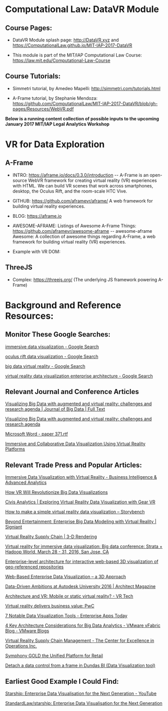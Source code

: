 # Computational Law: DataVR Module

## Course Pages:

* DataVR Module splash page: http://DataVR.xyz and https://ComputationalLaw.github.io/MIT-IAP-2017-DataVR

* This module is part of the MIT/IAP Computational Law Course: https://law.mit.edu/Computational-Law-Course

## Course Tutorials:

* Simmetri tutorial, by Amedeo Mapelli: http://simmetri.com/tutorials.html

* A-Frame tutorial, by Stephanie Mendoza: https://github.com/ComputationalLaw/MIT-IAP-2017-DataVR/blob/gh-pages/Resources/WebVR.pdf


**Below is a running content collection of possible inputs to the upcoming January 2017 MIT/IAP Legal Analytics Workshop**

# VR for Data Exploration

## A-Frame

* INTRO: https://aframe.io/docs/0.3.0/introduction  -- A-Frame is an open-source WebVR framework for creating virtual reality (VR) experiences with HTML. We can build VR scenes that work across smartphones, desktop, the Oculus Rift, and the room-scale HTC Vive.

* GITHUB:  https://github.com/aframevr/aframe/  A web framework for building virtual reality experiences. 

* BLOG:  https://aframe.io

* AWESOME-AFRAME:  Listings of Awesome A-Frame Things: https://github.com/aframevr/awesome-aframe -- awesome-aframe Awesome: A collection of awesome things regarding A-Frame, a web framework for building virtual reality (VR) experiences.

* Example with VR DOM: <a-collada-model src="#shark" position="0 0 0" rotation="0 10 0" scale="0.41 0.41 0.41" material="" collada-model="#shark" id="shark"></a-collada-model>

## ThreeJS

* Complex: https://threejs.org/  (The underlying JS framework powering A-Frame)

# Background and Reference Resources:

## Monitor These Google Searches: 

[immersive data visualization - Google Search](https://www.google.com/search?rlz=1C5CHFA_enUS712US712&espv=2&biw=1408&bih=751&q=immersive+data+visualization&sa=X&ved=0ahUKEwj3ns2-7dvQAhXDiRoKHb78B4YQ1QIIhAEoBA)

[oculus rift data visualization - Google Search](https://www.google.com/search?rlz=1C5CHFA_enUS712US712&espv=2&biw=1408&bih=751&q=oculus+rift+data+visualization&sa=X&ved=0ahUKEwj3ns2-7dvQAhXDiRoKHb78B4YQ1QIIgAEoAA)

[big data virtual reality - Google Search](https://www.google.com/search?rlz=1C5CHFA_enUS712US712&espv=2&biw=1408&bih=751&q=big+data+virtual+reality&sa=X&ved=0ahUKEwj3ns2-7dvQAhXDiRoKHb78B4YQ1QIIgwEoAw)

[virtual reality data visualization enterprise architecture - Google Search](https://www.google.com/webhp?sourceid=chrome-instant&rlz=1C5CHFA_enUS712US712&ion=1&espv=2&ie=UTF-8#q=virtual+reality+data+visualization+enterprise+architecture&start=40)

## Relevant Journal and Conference Articles

[Visualizing Big Data with augmented and virtual reality: challenges and research agenda | Journal of Big Data | Full Text](https://journalofbigdata.springeropen.com/articles/10.1186/s40537-015-0031-2)

[Visualizing Big Data with augmented and virtual reality: challenges and research agenda](http://download.springer.com/static/pdf/50/art%253A10.1186%252Fs40537-015-0031-2.pdf?originUrl=http%3A%2F%2Fjournalofbigdata.springeropen.com%2Farticle%2F10.1186%2Fs40537-015-0031-2&token2=exp=1480900162~acl=%2Fstatic%2Fpdf%2F50%2Fart%25253A10.1186%25252Fs40537-015-0031-2.pdf*~hmac=d22193d294d3093ab8594e4dae51167582d4df3aa4e65609ad75a8599af72c5b)

[Microsoft Word - paper 371.rtf](https://pdfs.semanticscholar.org/12c7/d1a4426ef40c5c299c1253068a9fd1e182c4.pdf)

[Immersive and Collaborative Data Visualization Using Virtual Reality Platforms ](https://arxiv.org/pdf/1410.7670.pdf)

## Relevant Trade Press and Popular Articles:

[Immersive Data Visualization with Virtual Reality - Business Intelligence & Advanced Analytics](http://www.jenunderwood.com/2016/05/05/immersive-data-visualization-virtual-reality/)

[How VR Will Revolutionize Big Data Visualizations](http://www.forbes.com/sites/bernardmarr/2016/05/04/how-vr-will-revolutionize-big-data-visualizations/#1fe186fb4ac5)

[Civis Analytics | Exploring Virtual Reality Data Visualization with Gear VR](https://civisanalytics.com/blog/data-science/2015/12/04/exploring-virtual-reality-data-visualization-with-the-gear-vr/)

[How to make a simple virtual reality data visualization – Storybench](http://www.storybench.org/how-to-make-a-simple-virtual-reality-data-visualization/)

[Beyond Entertainment: Enterprise Big Data Modeling with Virtual Reality | Signiant](http://www.signiant.com/blog/beyond-entertainment-enterprise-big-data-modeling-with-virtual-reality/)

[Virtual Reality Supply Chain | 3-D Rendering](http://www.industryweek.com/virtual-supply-chains)

[Virtual reality for immersive data visualization: Big data conference: Strata + Hadoop World, March 28 - 31, 2016, San Jose, CA](http://conferences.oreilly.com/strata/strata-ca-2016/public/schedule/detail/49802)

[Enterprise-level architecture for interactive web-based 3D visualization of geo-referenced repositories](http://dl.acm.org/citation.cfm?id=1559787)

[Web-Based Enterprise Data Visualization – a 3D Approach](http://proceedings.esri.com/library/userconf/aec15/papers/aec_28.pdf)

[Data-Driven Ambitions at Autodesk University 2016 | Architect Magazine](http://www.architectmagazine.com/technology/data-driven-ambitions-at-autodesk-university-2016_o)

[Architecture and VR: Mobile or static virtual reality? - VR Tech](http://www.virtualreality-news.net/news/2016/nov/01/architecture-and-vr-mobile-or-static-virtual-reality/)

[Virtual reality delivers business value: PwC](http://www.pwc.com/us/en/technology-forecast/virtual-reality.html)

[7 Notable Data Visualization Tools - Enterprise Apps Today](http://www.enterpriseappstoday.com/business-intelligence/7-notable-data-visualization-tools-1.html)

[4 Key Architecture Considerations for Big Data Analytics - VMware vFabric Blog - VMware Blogs](http://blogs.vmware.com/vfabric/2012/08/4-key-architecture-considerations-for-big-data-analytics.html)

[Virtual Reality Supply Chain Management - The Center for Excellence in Operations Inc.](http://ceobreakthrough.com/virtual-reality-supply-chain-management/)

[Symphony GOLD the Unified Platform for Retail](http://www.symphonygold.com/)

[Detach a data control from a frame in Dundas BI (Data Visualization tool)](http://www.dundas.com/support/support-center/support-articles/designing/detach-a-data-control-from-a-frame)

## Earliest Good Example I Could Find:

[Starship: Enterprise Data Visualisation for the Next Generation - YouTube](https://www.youtube.com/watch?v=dgMOdzfoPgs)

[StandardLaw/starship: Enterprise Data Visualisation for the Next Generation](https://github.com/StandardLaw/starship)


